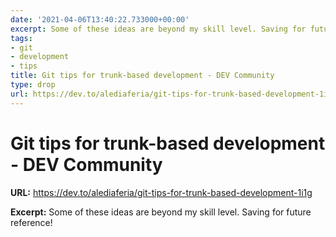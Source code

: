 ```yaml
---
date: '2021-04-06T13:40:22.733000+00:00'
excerpt: Some of these ideas are beyond my skill level. Saving for future reference!
tags:
- git
- development
- tips
title: Git tips for trunk-based development - DEV Community
type: drop
url: https://dev.to/alediaferia/git-tips-for-trunk-based-development-1i1g
---
```


# Git tips for trunk-based development - DEV Community

**URL:** https://dev.to/alediaferia/git-tips-for-trunk-based-development-1i1g

**Excerpt:** Some of these ideas are beyond my skill level. Saving for future reference!
